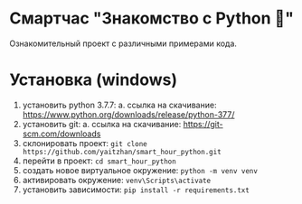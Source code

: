 # Смартчас "Знакомство с Python 🐍"

Ознакомительный проект с различными примерами кода.

# Установка (windows)

1. установить python 3.7.7:
  a. ссылка на скачивание: https://www.python.org/downloads/release/python-377/
2. установить git:
  a. ссылка на скачивание: https://git-scm.com/downloads
3. склонировать проект: ```git clone https://github.com/yaitzhan/smart_hour_python.git```
4. перейти в проект: ```cd smart_hour_python```
5. создать новое виртуальное окружение: ```python -m venv venv```
6. активировать окружение: ```venv\Scripts\activate```
7. установить зависимости: ```pip install -r requirements.txt```
